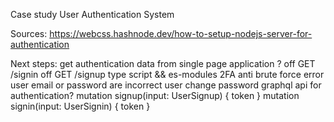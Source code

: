 Case study User Authentication System

Sources: 
https://webcss.hashnode.dev/how-to-setup-nodejs-server-for-authentication


Next steps: 
  get authentication data from single page application ?
    off GET /signin
    off GET /signup
  type script && es-modules
  2FA
  anti brute force
  error user email or password are incorrect
  user change password
  graphql api for authentication?
    mutation signup(input: UserSignup) {
      token
    }
    mutation signin(input: UserSignin) {
      token
    }
